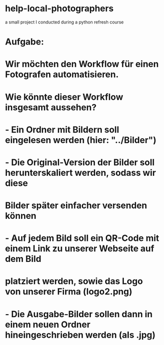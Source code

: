 # help-local-photographers
a small project I conducted during a python refresh course

# Aufgabe:
# 
# Wir möchten den Workflow für einen Fotografen automatisieren. 
#  
# Wie könnte dieser Workflow insgesamt aussehen?
#
# - Ein Ordner mit Bildern soll eingelesen werden (hier: "../Bilder")
# - Die Original-Version der Bilder soll herunterskaliert werden, sodass wir diese
#   Bilder später einfacher versenden können
# - Auf jedem Bild soll ein QR-Code mit einem Link zu unserer Webseite auf dem Bild 
#   platziert werden, sowie das Logo von unserer Firma (logo2.png) 
# - Die Ausgabe-Bilder sollen dann in einem neuen Ordner hineingeschrieben werden (als .jpg)
#
